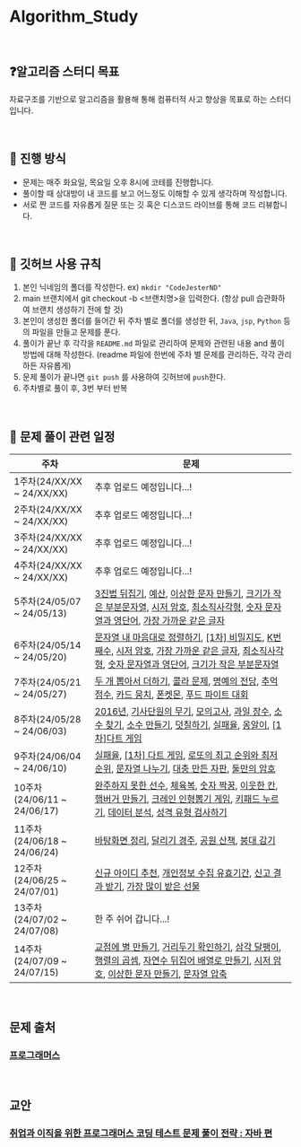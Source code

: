 # Algorithm_Study

<br>

## ❓알고리즘 스터디 목표
자료구조를 기반으로 알고리즘을 활용해 통해 컴퓨터적 사고 향상을 목표로 하는 스터디입니다.

<br>

## 🤔 진행 방식
* 문제는 매주 화요일, 목요일 오후 8시에 코테를 진행합니다.
* 풀이할 때 상대방이 내 코드를 보고 어느정도 이해할 수 있게 생각하며 작성합니다.
* 서로 짠 코드를 자유롭게 질문 또는 깃 혹은 디스코드 라이브를 통해 코드 리뷰합니다.

<br>

## 🙏 깃허브 사용 규칙
1. 본인 닉네임의 폴더를 작성한다. ex) `mkdir "CodeJesterND"`
2. main 브랜치에서 git checkout -b <브랜치명>을 입력한다. (항상 pull 습관화하여 브랜치 생성하기 전에 할 것)
3. 본인이 생성한 폴더를 들어간 뒤 주차 별로 폴더를 생성한 뒤, `Java`, `jsp`, `Python` 등의 파일을 만들고 문제를 푼다.
4. 풀이가 끝난 후 각각을 `README.md` 파일로 관리하여 문제와 관련된 내용 and 풀이 방법에 대해 작성한다. (readme 파일에 한번에 주차 별 문제를 관리하든, 각각 관리하든 자유롭게)
5. 문제 풀이가 끝나면 `git push` 를 사용하여 깃허브에 `push`한다.
6. 주차별로 풀이 후, 3번 부터 반복

<br>

## 📆 문제 풀이 관련 일정
| 주차                        | 문제                                                                                                                                                                                                                                                                                                                                                                                                                                                                                                                                                                                                                                                                                                                                                                       |
|---------------------------|--------------------------------------------------------------------------------------------------------------------------------------------------------------------------------------------------------------------------------------------------------------------------------------------------------------------------------------------------------------------------------------------------------------------------------------------------------------------------------------------------------------------------------------------------------------------------------------------------------------------------------------------------------------------------------------------------------------------------------------------------------------------------|
| 1주차(24/XX/XX ~ 24/XX/XX)  | 추후 업로드 예정입니다...!                                                                                                                                                                                                                                                                                                                                                                                                                                                                                                                                                                                                                                                                                                                                                         |
| 2주차(24/XX/XX ~ 24/XX/XX)  | 추후 업로드 예정입니다...!                                                                                                                                                                                                                                                                                                                                                                                                                                                                                                                                                                                                                                                                                                                                                         |
| 3주차(24/XX/XX ~ 24/XX/XX)  | 추후 업로드 예정입니다...!                                                                                                                                                                                                                                                                                                                                                                                                                                                                                                                                                                                                                                                                                                                                                         |
| 4주차(24/XX/XX ~ 24/XX/XX)  | 추후 업로드 예정입니다...!                                                                                                                                                                                                                                                                                                                                                                                                                                                                                                                                                                                                                                                                                                                                                         |
| 5주차(24/05/07 ~ 24/05/13)  | [3진법 뒤집기](https://school.programmers.co.kr/learn/courses/30/lessons/68935), [예산](https://school.programmers.co.kr/learn/courses/30/lessons/12982), [이상한 문자 만들기](https://school.programmers.co.kr/learn/courses/30/lessons/12930), [크기가 작은 부분문자열](https://school.programmers.co.kr/learn/courses/30/lessons/147355), [시저 암호](https://school.programmers.co.kr/learn/courses/30/lessons/12926), [최소직사각형](https://school.programmers.co.kr/learn/courses/30/lessons/86491), [숫자 문자열과 영단어](https://school.programmers.co.kr/learn/courses/30/lessons/81301), [가장 가까운 같은 글자](https://school.programmers.co.kr/learn/courses/30/lessons/142086)                                                                                                                                |
| 6주차(24/05/14 ~ 24/05/20)  | [문자열 내 마음대로 정렬하기](https://school.programmers.co.kr/learn/courses/30/lessons/12915), [[1차] 비밀지도](https://school.programmers.co.kr/learn/courses/30/lessons/17681), [K번째수](https://school.programmers.co.kr/learn/courses/30/lessons/42748), [시저 암호](https://school.programmers.co.kr/learn/courses/30/lessons/12926), [가장 가까운 같은 글자](https://school.programmers.co.kr/learn/courses/30/lessons/142086), [최소직사각형](https://school.programmers.co.kr/learn/courses/30/lessons/86491), [숫자 문자열과 영단어](https://school.programmers.co.kr/learn/courses/30/lessons/81301), [크기가 작은 부분문자열](https://school.programmers.co.kr/learn/courses/30/lessons/147355)                                                                                                                       |
| 7주차(24/05/21 ~ 24/05/27)  | [두 개 뽑아서 더하기](https://school.programmers.co.kr/learn/courses/30/lessons/68644), [콜라 문제](https://school.programmers.co.kr/learn/courses/30/lessons/132267), [명예의 전당](https://school.programmers.co.kr/learn/courses/30/lessons/138477), [추억 점수](https://school.programmers.co.kr/learn/courses/30/lessons/176963), [카드 뭉치](https://school.programmers.co.kr/learn/courses/30/lessons/159994), [폰켓몬](https://school.programmers.co.kr/learn/courses/30/lessons/1845), [푸드 파이트 대회](https://school.programmers.co.kr/learn/courses/30/lessons/134240)                                                                                                                                                                                                                        |
| 8주차(24/05/28 ~ 24/06/03)  | [2016년](https://school.programmers.co.kr/learn/courses/30/lessons/12901), [기사단원의 무기](https://school.programmers.co.kr/learn/courses/30/lessons/136798), [모의고사](https://school.programmers.co.kr/learn/courses/30/lessons/42840), [과일 장수](https://school.programmers.co.kr/learn/courses/30/lessons/135808), [소수 찾기](https://school.programmers.co.kr/learn/courses/30/lessons/12921), [소수 만들기](https://school.programmers.co.kr/learn/courses/30/lessons/12977), [덧칠하기](https://school.programmers.co.kr/learn/courses/30/lessons/161989), [실패율](https://school.programmers.co.kr/learn/courses/30/lessons/42889), [옹알이](https://school.programmers.co.kr/learn/courses/30/lessons/133499), [[1차]다트 게임](https://school.programmers.co.kr/learn/courses/30/lessons/17682) |
| 9주차(24/06/04 ~ 24/06/10)  | [실패율](https://school.programmers.co.kr/learn/courses/30/lessons/42889), [[1차] 다트 게임](https://school.programmers.co.kr/learn/courses/30/lessons/17682), [로또의 최고 순위와 최저 순위](https://school.programmers.co.kr/learn/courses/30/lessons/77484), [문자열 나누기](https://school.programmers.co.kr/learn/courses/30/lessons/140108), [대충 만든 자판](https://school.programmers.co.kr/learn/courses/30/lessons/160586), [둘만의 암호](https://school.programmers.co.kr/learn/courses/30/lessons/155652)                                                                                                                                                                                                                                                                                        |
| 10주차(24/06/11 ~ 24/06/17) | [완주하지 못한 선수](https://school.programmers.co.kr/learn/courses/30/lessons/42576), [체육복](https://school.programmers.co.kr/learn/courses/30/lessons/42862), [숫자 짝꿍](https://school.programmers.co.kr/learn/courses/30/lessons/131128), [이웃한 칸](https://school.programmers.co.kr/learn/courses/30/lessons/250125), [햄버거 만들기](https://school.programmers.co.kr/learn/courses/30/lessons/133502), [크레인 인형뽑기 게임](https://school.programmers.co.kr/learn/courses/30/lessons/64061), [키패드 누르기](https://school.programmers.co.kr/learn/courses/30/lessons/67256), [데이터 분석](https://school.programmers.co.kr/learn/courses/30/lessons/250121), [성격 유형 검사하기](https://school.programmers.co.kr/learn/courses/30/lessons/118666)                                                         |
| 11주차(24/06/18 ~ 24/06/24) | [바탕화면 정리](https://school.programmers.co.kr/learn/courses/30/lessons/161990), [달리기 경주](https://school.programmers.co.kr/learn/courses/30/lessons/178871), [공원 산책](https://school.programmers.co.kr/learn/courses/30/lessons/172928), [붕대 감기](https://school.programmers.co.kr/learn/courses/30/lessons/250137)                                                                                                                                                                                                                                                                                                                                                                                                                                                            |
| 12주차(24/06/25 ~ 24/07/01) | [신규 아이디 추천](https://school.programmers.co.kr/learn/courses/30/lessons/72410), [개인정보 수집 유효기간](https://school.programmers.co.kr/learn/courses/30/lessons/150370), [신고 결과 받기](https://school.programmers.co.kr/learn/courses/30/lessons/92334), [가장 많이 받은 선물](https://school.programmers.co.kr/learn/courses/30/lessons/258712)                                                                                                                                                                                                                                                                                                                                                                                                                                             |
| 13주차(24/07/02 ~ 24/07/08) | 한 주 쉬어 갑니다...!                                                                                                                                                                                                                                                                                                                                                                                                                                                                                                                                                                                                                                                                                                                                                           |
| 14주차(24/07/09 ~ 24/07/15) | [교점에 별 만들기](https://school.programmers.co.kr/learn/courses/30/lessons/87377), [거리두기 확인하기](https://school.programmers.co.kr/learn/courses/30/lessons/81302), [삼각 달팽이](https://school.programmers.co.kr/learn/courses/30/lessons/68645), [행렬의 곱셈](https://school.programmers.co.kr/learn/courses/30/lessons/12949), [자연수 뒤집어 배열로 만들기](https://school.programmers.co.kr/learn/courses/30/lessons/12932), [시저 암호](https://school.programmers.co.kr/learn/courses/30/lessons/12926), [이상한 문자 만들기](https://school.programmers.co.kr/learn/courses/30/lessons/12930), [문자열 압축](https://school.programmers.co.kr/learn/courses/30/lessons/60057)                                                                                                                                                                                                |                                                                                                                                                                                                                                                                                                                                                                                                                                                        

<br>

## 문제 출처
### [프로그래머스](https://programmers.co.kr/)

<br>

## 교안
### [취업과 이직을 위한 프로그래머스 코딩 테스트 문제 풀이 전략 : 자바 편](https://school.programmers.co.kr/learn/courses/16558/16558-%ED%94%84%EB%A1%9C%EA%B7%B8%EB%9E%98%EB%A8%B8%EC%8A%A4-%EC%BD%94%EB%94%A9-%ED%85%8C%EC%8A%A4%ED%8A%B8-%EB%AC%B8%EC%A0%9C-%ED%92%80%EC%9D%B4-%EC%A0%84%EB%9E%B5-%EC%9E%90%EB%B0%94%ED%8E%B8)